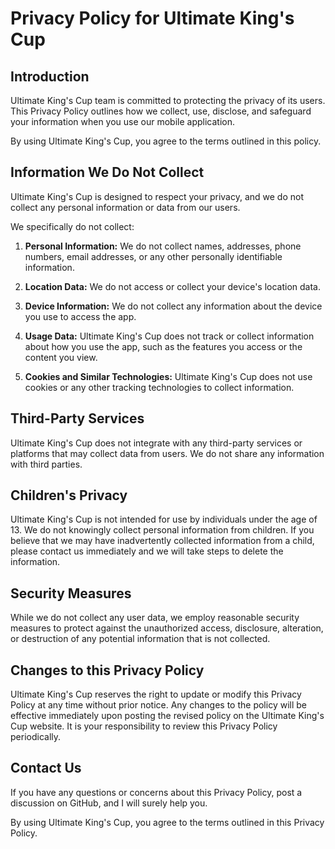 # Privacy Policy for Ultimate King's Cup

## Introduction

Ultimate King's Cup team is committed to protecting the privacy of its users.
This Privacy Policy outlines how we collect, use, disclose, and safeguard your
information when you use our mobile application.

By using Ultimate King's Cup, you agree to the terms outlined in this policy.

## Information We Do Not Collect

Ultimate King's Cup is designed to respect your privacy, and we do not collect
any personal information or data from our users.

We specifically do not collect:

1. **Personal Information:** We do not collect names, addresses, phone numbers, email addresses, or any other personally identifiable information.

2. **Location Data:** We do not access or collect your device's location data.

3. **Device Information:** We do not collect any information about the device you use to access the app.

4. **Usage Data:** Ultimate King's Cup does not track or collect information about how you use the app, such as the features you access or the content you view.

5. **Cookies and Similar Technologies:** Ultimate King's Cup does not use cookies or any other tracking technologies to collect information.

## Third-Party Services

Ultimate King's Cup does not integrate with any third-party services or platforms that may collect data from users. We do not share any information with third parties.

## Children's Privacy

Ultimate King's Cup is not intended for use by individuals under the age of 13. We do not knowingly collect personal information from children. If you believe that we may have inadvertently collected information from a child, please contact us immediately and we will take steps to delete the information.

## Security Measures

While we do not collect any user data, we employ reasonable security measures to protect against the unauthorized access, disclosure, alteration, or destruction of any potential information that is not collected.

## Changes to this Privacy Policy

Ultimate King's Cup reserves the right to update or modify this Privacy Policy at any time without prior notice. Any changes to the policy will be effective immediately upon posting the revised policy on the Ultimate King's Cup website. It is your responsibility to review this Privacy Policy periodically.

## Contact Us

If you have any questions or concerns about this Privacy Policy, post a discussion on GitHub, and I will surely help you.

By using Ultimate King's Cup, you agree to the terms outlined in this Privacy Policy.
